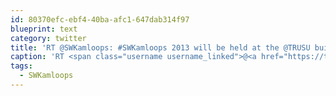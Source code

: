 ```yaml
---
id: 80370efc-ebf4-40ba-afc1-647dab314f97
blueprint: text
category: twitter
title: 'RT @SWKamloops: #SWKamloops 2013 will be held at the @TRUSU building Oct 4-6! Check out our blog post about the awesome space! http://t.co/…'
caption: 'RT <span class="username username_linked">@<a href="https://twitter.com/SWKamloops" title="SW Kamloops">SWKamloops</a></span>: <span class="hashtag hashtag_local">#<a href="http://tweettemp.darylchymko.ca/?tag=swkamloops">SWKamloops</a> 2013 will be held at the @TRUSU building Oct 4-6! Check out our blog post about the awesome space! http://t.co/…'
tags:
  - SWKamloops
---
```

